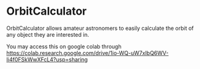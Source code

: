 # OrbitCalculator
OrbitCalculator allows amateur astronomers to easily calculate the orbit of any object they are interested in.

You may access this on google colab through https://colab.research.google.com/drive/1io-WQ-uW7xIbQ6WV-Ii4f0FSkWwXFcL4?usp=sharing

